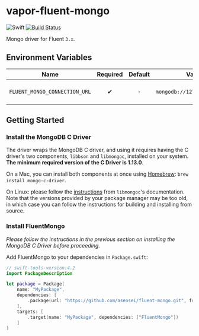 # vapor-fluent-mongo

![Swift](https://img.shields.io/badge/swift-4.2-orange.svg)
[![Build Status](https://travis-ci.com/asensei/vapor-fluent-mongo.svg?token=eSrCssnzja3G3GciyhUB&branch=master)](https://travis-ci.com/asensei/vapor-fluent-mongo)

Mongo driver for Fluent `3.x`.

## Environment Variables

| Name    | Required | Default | Value (e.g.) | Description |
| ------------- |:-------------:|:-------------:|:-------------:|:-------------|
| `FLUENT_MONGO_CONNECTION_URL` | ✔ | `-` | `mongodb://127.0.0.1:27017/vapor` | Mongo connection string. |

## Getting Started

### Install the MongoDB C Driver
The driver wraps the MongoDB C driver, and using it requires having the C driver's two components, `libbson` and `libmongoc`, installed on your system. **The minimum required version of the C Driver is 1.13.0**.

On a Mac, you can install both components at once using [Homebrew](https://brew.sh/):
`brew install mongo-c-driver`.

On Linux: please follow the [instructions](http://mongoc.org/libmongoc/current/installing.html#building-on-unix) from `libmongoc`'s documentation. Note that the versions provided by your package manager may be too old, in which case you can follow the instructions for building and installing from source.


### Install FluentMongo

*Please follow the instructions in the previous section on installing the MongoDB C Driver before proceeding.*

Add FluentMongo to your dependencies in `Package.swift`:

```swift
// swift-tools-version:4.2
import PackageDescription

let package = Package(
    name: "MyPackage",
    dependencies: [
        .package(url: "https://github.com/asensei/fluent-mongo.git", from: "VERSION.STRING.HERE"),
    ],
    targets: [
        .target(name: "MyPackage", dependencies: ["FluentMongo"])
    ]
)
```
